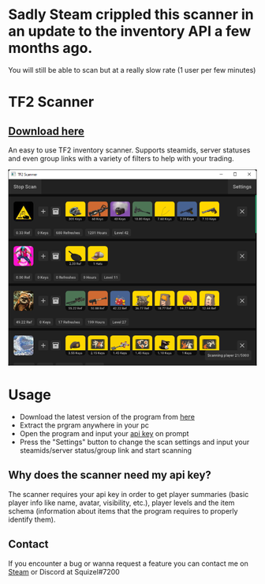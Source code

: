 # Sadly Steam crippled this scanner in an update to the inventory API a few months ago.
You will still be able to scan but at a really slow rate (1 user per few minutes)

# TF2 Scanner
## [Download here](https://github.com/AleXu224/tf2-scanner/releases/latest)

An easy to use TF2 inventory scanner.
Supports steamids, server statuses and even group links with a variety of filters to help with your trading.

![](resources/bpscanner.png)

# Usage
- Download the latest version of the program from [here](https://github.com/AleXu224/tf2-scanner/releases/latest)
- Extract the prgram anywhere in your pc
- Open the program and input your [api key](https://steamcommunity.com/dev/apikey) on prompt
- Press the "Settings" button to change the scan settings and input your steamids/server status/group link and start scanning

## Why does the scanner need my api key?
The scanner requires your api key in order to get player summaries (basic player info like name, avatar, visibility, etc.), player levels and the item schema (information about items that the program requires to properly identify them).

## Contact
If you encounter a bug or wanna request a feature you can contact me on [Steam](http://steamcommunity.com/id/Squizell/) or Discord at Squizel#7200
